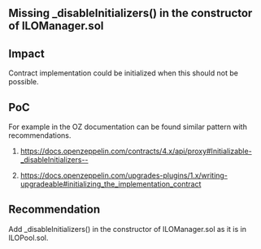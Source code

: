 ## Missing _disableInitializers() in the constructor of ILOManager.sol 

## Impact
Contract implementation could be initialized when this should not be possible.

## PoC

For example in the OZ documentation can be found similar pattern with recommendations.

1. https://docs.openzeppelin.com/contracts/4.x/api/proxy#Initializable-_disableInitializers--

2. https://docs.openzeppelin.com/upgrades-plugins/1.x/writing-upgradeable#initializing_the_implementation_contract

## Recommendation
Add _disableInitializers() in the constructor of ILOManager.sol as it is in ILOPool.sol.